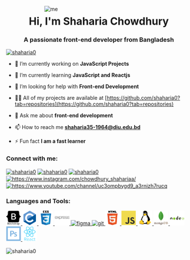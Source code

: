 
<img align="right" alt="me" width="400" src="https://scontent.fdac148-1.fna.fbcdn.net/v/t39.30808-6/326409957_871644147450599_5915776040065252889_n.jpg?_nc_cat=100&ccb=1-7&_nc_sid=174925&_nc_eui2=AeEetC2ORAlHFFy6dlC7hlLfBCdYemjY4N4EJ1h6aNjg3lef7KPi_Jfd_YZ9D5kGCaCmxLr2x-AqWzOdzbancOSK&_nc_ohc=m6sDKhOl9HMAX-cXCKp&_nc_ht=scontent.fdac148-1.fna&oh=00_AfAYaeU4UekUxgD5qH1slJQmsW1WnN8dlclaMGzXzEFtjA&oe=64574653" alt="shaharia0" /> </p>
<h1 align="center">Hi, I'm Shaharia Chowdhury</h1>
<h3 align="center">A passionate front-end developer from Bangladesh</h3>

<p align="left"> <a href="https://twitter.com/shaharia0" target="blank"><img src="https://img.shields.io/twitter/follow/shaharia0?logo=twitter&style=for-the-badge" alt="shaharia0" /></a> </p>

- 🔭 I’m currently working on **JavaScript Projects**

- 🌱 I’m currently learning **JavaScript and Reactjs**

- 🤝 I’m looking for help with **Front-end Development**

- 👨‍💻 All of my projects are available at [https://github.com/shaharia0?tab=repositories](https://github.com/shaharia0?tab=repositories)

- 💬 Ask me about **front-end development**

- 📫 How to reach me **shaharia35-1964@diu.edu.bd**

- ⚡ Fun fact **I am a fast learner**

<h3 align="left">Connect with me:</h3>
<p align="left">
<a href="https://twitter.com/shaharia0" target="blank"><img align="center" src="https://raw.githubusercontent.com/rahuldkjain/github-profile-readme-generator/master/src/images/icons/Social/twitter.svg" alt="shaharia0" height="30" width="40" /></a>
<a href="https://linkedin.com/in/shaharia0" target="blank"><img align="center" src="https://raw.githubusercontent.com/rahuldkjain/github-profile-readme-generator/master/src/images/icons/Social/linked-in-alt.svg" alt="shaharia0" height="30" width="40" /></a>
<a href="https://fb.com/shaharia0" target="blank"><img align="center" src="https://raw.githubusercontent.com/rahuldkjain/github-profile-readme-generator/master/src/images/icons/Social/facebook.svg" alt="shaharia0" height="30" width="40" /></a>
<a href="https://www.instagram.com/chowdhury_shahariaa/" target="blank"><img align="center" src="https://raw.githubusercontent.com/rahuldkjain/github-profile-readme-generator/master/src/images/icons/Social/instagram.svg" alt="https://www.instagram.com/chowdhury_shahariaa/" height="30" width="40" /></a>
<a href="https://www.youtube.com/channel/UC3OmpbYgd9_A3rNizh7rucQ" target="blank"><img align="center" src="https://raw.githubusercontent.com/rahuldkjain/github-profile-readme-generator/master/src/images/icons/Social/youtube.svg" alt="https://www.youtube.com/channel/uc3ompbygd9_a3rnizh7rucq" height="30" width="40" /></a>
</p>

<h3 align="left">Languages and Tools:</h3>
<p align="left"> <a href="https://getbootstrap.com" target="_blank" rel="noreferrer"> <img src="https://raw.githubusercontent.com/devicons/devicon/master/icons/bootstrap/bootstrap-plain-wordmark.svg" alt="bootstrap" width="40" height="40"/> </a> <a href="https://www.cprogramming.com/" target="_blank" rel="noreferrer"> <img src="https://raw.githubusercontent.com/devicons/devicon/master/icons/c/c-original.svg" alt="c" width="40" height="40"/> </a> <a href="https://www.w3schools.com/css/" target="_blank" rel="noreferrer"> <img src="https://raw.githubusercontent.com/devicons/devicon/master/icons/css3/css3-original-wordmark.svg" alt="css3" width="40" height="40"/> </a> <a href="https://expressjs.com" target="_blank" rel="noreferrer"> <img src="https://raw.githubusercontent.com/devicons/devicon/master/icons/express/express-original-wordmark.svg" alt="express" width="40" height="40"/> </a> <a href="https://www.figma.com/" target="_blank" rel="noreferrer"> <img src="https://www.vectorlogo.zone/logos/figma/figma-icon.svg" alt="figma" width="40" height="40"/> </a> <a href="https://git-scm.com/" target="_blank" rel="noreferrer"> <img src="https://www.vectorlogo.zone/logos/git-scm/git-scm-icon.svg" alt="git" width="40" height="40"/> </a> <a href="https://www.w3.org/html/" target="_blank" rel="noreferrer"> <img src="https://raw.githubusercontent.com/devicons/devicon/master/icons/html5/html5-original-wordmark.svg" alt="html5" width="40" height="40"/> </a> <a href="https://developer.mozilla.org/en-US/docs/Web/JavaScript" target="_blank" rel="noreferrer"> <img src="https://raw.githubusercontent.com/devicons/devicon/master/icons/javascript/javascript-original.svg" alt="javascript" width="40" height="40"/> </a> <a href="https://www.linux.org/" target="_blank" rel="noreferrer"> <img src="https://raw.githubusercontent.com/devicons/devicon/master/icons/linux/linux-original.svg" alt="linux" width="40" height="40"/> </a> <a href="https://www.mongodb.com/" target="_blank" rel="noreferrer"> <img src="https://raw.githubusercontent.com/devicons/devicon/master/icons/mongodb/mongodb-original-wordmark.svg" alt="mongodb" width="40" height="40"/> </a> <a href="https://nodejs.org" target="_blank" rel="noreferrer"> <img src="https://raw.githubusercontent.com/devicons/devicon/master/icons/nodejs/nodejs-original-wordmark.svg" alt="nodejs" width="40" height="40"/> </a> <a href="https://www.photoshop.com/en" target="_blank" rel="noreferrer"> <img src="https://raw.githubusercontent.com/devicons/devicon/master/icons/photoshop/photoshop-line.svg" alt="photoshop" width="40" height="40"/> </a> <a href="https://reactjs.org/" target="_blank" rel="noreferrer"> <img src="https://raw.githubusercontent.com/devicons/devicon/master/icons/react/react-original-wordmark.svg" alt="react" width="40" height="40"/> </a> </p>


<p><img align="center" src="https://github-readme-streak-stats.herokuapp.com/?user=shaharia0&" alt="shaharia0" /></p>
